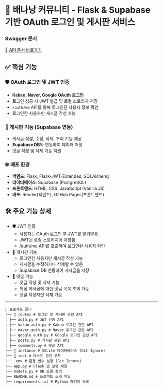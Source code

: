 # 🍌 배나낭 커뮤니티 - Flask & Supabase 기반 OAuth 로그인 및 게시판 서비스

### Swagger 문서

🔗 [API 문서 바로가기](https://banana-flask-app.onrender.com/apidocs/)

## ✅ 핵심 기능

### 🛡 OAuth 로그인 및 JWT 인증

- **Kakao, Naver, Google OAuth 로그인**
- 로그인 성공 시 JWT 발급 및 로컬 스토리지 저장
- `/auth/me` API를 통해 로그인된 사용자 정보 확인
- 로그인한 사용자만 게시글 작성 가능

### 📝 게시판 기능 (Supabase 연동)

- 게시글 작성, 수정, 삭제, 조회 기능 제공
- **Supabase DB**와 연동하여 데이터 저장
- 댓글 작성 및 삭제 기능 지원

### 🌐 배포 환경

- **백엔드**: Flask, Flask-JWT-Extended, SQLAlchemy
- **데이터베이스**: Supabase (PostgreSQL)
- **프론트엔드**: HTML, CSS, JavaScript (Vanilla JS)
- **배포**: Render(백엔드), GitHub Pages(프론트엔드)

## 🛠 주요 기능 상세

- 🛡 JWT 인증
  - 사용자는 OAuth 로그인 후 JWT를 발급받음
  - JWT는 로컬 스토리지에 저장됨
  - /auth/me API를 호출하여 로그인된 사용자 확인
- 📝 게시판 기능
  - 로그인한 사용자만 게시글 작성 가능
  - 게시글을 수정하거나 삭제할 수 있음
  - Supabase DB 연동하여 게시글을 저장
- 💬 댓글 기능
  - 댓글 작성 및 삭제 기능
  - 특정 게시물에 대한 댓글 목록 조회 가능
  - 댓글 작성자만 삭제 가능

---

```
📂 프로젝트 폴더
│── 📂 routes # 로그인 및 게시판 관련 API
│ ├── auth.py # JWT 인증 API
│ ├── kakao_auth.py # Kakao 로그인 관련 API
│ ├── naver_auth.py # Naver 로그인 관련 API
│ ├── google_auth.py # Google 로그인 관련 API
│ ├── posts.py # 게시판 관련 API
│ ├── comments.py # 댓글 API
│── 📂 instance # SQLite 데이터베이스 (Git Ignore)
│── 📂 test # 테스트 관련 코드
│── .env # 환경 변수 설정 (Git Ignore)
│── app.py # Flask 앱 실행 파일
│── models.py # DB 모델 정의
│── README.md # 프로젝트 소개 파일
│── requirements.txt # Python 패키지 목록
```
